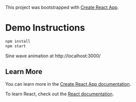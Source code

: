 This project was bootstrapped with [Create React App](https://github.com/facebook/create-react-app).

# Demo Instructions
```bash
npm install
npm start
```
Sine wave animation at http://localhost:3000/

## Learn More

You can learn more in the [Create React App documentation](https://facebook.github.io/create-react-app/docs/getting-started).

To learn React, check out the [React documentation](https://reactjs.org/).
